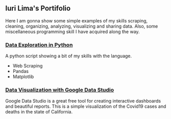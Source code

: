 ## Iuri Lima's Portifolio

Here I am gonna show some simple examples of my skills scraping, cleaning, organizing, analyzing, visualizing and sharing data. Also, some miscellaneous programming skill I have acquired along the way.

### [Data Exploration in Python](https://github.com/iuricostalima/PythonShortDataAnalysis/blob/main/Online_Business_Sales_2017_2019.ipynb)

A python script showing a bit of my skills with the language.

- Web Scraping
- Pandas
- Matplotlib


### [Data Visualization with Google Data Studio](https://datastudio.google.com/reporting/bfb2198c-60ae-424c-abf2-0f087b4fd304)

Google Data Studio is a great free tool for creating interactive dashboards and beautiful reports.
This is a simple visualization of the Covid19 cases and deaths in the state of California.








<!--- You can use the [editor on GitHub](https://github.com/iuricostalima/iurilima_portifolio/edit/gh-pages/index.md) to maintain and preview the content for your website in Markdown files.

Whenever you commit to this repository, GitHub Pages will run [Jekyll](https://jekyllrb.com/) to rebuild the pages in your site, from the content in your Markdown files.

### Markdown

Markdown is a lightweight and easy-to-use syntax for styling your writing. It includes conventions for

```markdown
Syntax highlighted code block

# Header 1
## Header 2
### Header 3

- Bulleted
- List

1. Numbered
2. List

**Bold** and _Italic_ and `Code` text

[Link](url) and ![Image](src)
```

For more details see [GitHub Flavored Markdown](https://guides.github.com/features/mastering-markdown/).

### Jekyll Themes

Your Pages site will use the layout and styles from the Jekyll theme you have selected in your [repository settings](https://github.com/iuricostalima/iurilima_portifolio/settings/pages). The name of this theme is saved in the Jekyll `_config.yml` configuration file.

### Support or Contact

Having trouble with Pages? Check out our [documentation](https://docs.github.com/categories/github-pages-basics/) or [contact support](https://support.github.com/contact) and we’ll help you sort it out.
--->
